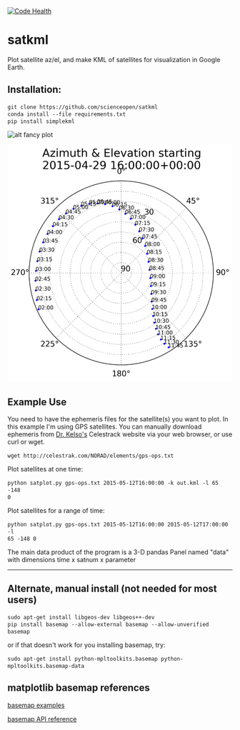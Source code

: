 [![Code Health](https://landscape.io/github/scienceopen/satkml/master/landscape.png)](https://landscape.io/github/scienceopen/satkml/master)

satkml
======

Plot satellite az/el, and make KML of satellites for visualization in Google Earth.

Installation:
-------------
```
git clone https://github.com/scienceopen/satkml
conda install --file requirements.txt
pip install simplekml
```

![alt fancy plot](http://scienceopen.github.io/gpsconst.png)

![alt az/el plot](azel.png)

Example Use
-----------
You need to have the ephemeris files for the satellite(s) you want to plot.
In this example I'm using GPS satellites.
You can manually download ephemeris from [Dr. Kelso's](http://www.celestrak.com/webmaster.asp) Celestrack website via your web browser, or use curl or wget.
```
wget http://celestrak.com/NORAD/elements/gps-ops.txt
```

Plot satellites at one time:
```
python satplot.py gps-ops.txt 2015-05-12T16:00:00 -k out.kml -l 65 -148 
0
```

Plot satellites for a range of time:
```
python satplot.py gps-ops.txt 2015-05-12T16:00:00 2015-05-12T17:00:00 -l 
65 -148 0
```

The main data product of the program is a 3-D pandas Panel named "data" 
with dimensions time x satnum x parameter

------------------------------------------------------------

Alternate, manual install (not needed for most users)
-----------------------------------------------------
```
sudo apt-get install libgeos-dev libgeos++-dev
pip install basemap --allow-external basemap --allow-unverified basemap
```
or if that doesn't work for you installing basemap, try:
```
sudo apt-get install python-mpltoolkits.basemap python-mpltoolkits.basemap-data
```

matplotlib basemap references
-----------------------------
[basemap examples](http://introtopython.org/visualization_earthquakes.html)

[basemap API reference](http://matplotlib.org/basemap/)



